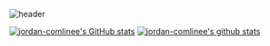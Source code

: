 
![header](https://capsule-render.vercel.app/api?type=waving&color=timeGradient&height=300&section=header&text=SoYoung%20Lee&fontSize=70&fontColor=FFFFFF&animation=fadeIn)

[![jordan-comlinee's GitHub stats](https://github-readme-stats.vercel.app/api?username=jordan-comlinee)](https://github.com/jordan-comlinee/github-readme-stats)
[![jordan-comlinee's github stats](https://github-readme-stats.vercel.app/api/top-langs/?username=jordan-comlinee&show_icons=true&hide_border=true&title_color=004386&icon_color=004386&layout=compact)](https://github.com/jordan-comlinee/github-readme-stats)
